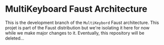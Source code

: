 # MultiKeyboard Faust Architecture

This is the development branch of the `MultiKeybord` Faust architecture. This projet is part of the Faust distribution but we're isolating it here for now while we make major changes to it. Eventually, this repository will be deleted...

